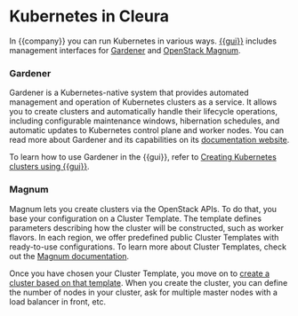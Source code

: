 # Kubernetes in Cleura

<!-- Config interpolation for the company name didn't work for the 
title here. -->

In {{company}} you can run Kubernetes in various
ways. [{{gui}}](https://{{gui_domain}}) includes management
interfaces for [Gardener](https://gardener.cloud/) and
[OpenStack Magnum](https://docs.openstack.org/magnum/).

### Gardener

Gardener is a Kubernetes-native system that provides automated 
management and operation of Kubernetes clusters as a service.
It allows you to create clusters and automatically handle their 
lifecycle operations, including configurable maintenance windows,
hibernation schedules, and automatic updates to Kubernetes control 
plane and worker nodes.
You can read more about Gardener and its capabilities on its 
[documentation website](https://gardener.cloud/docs/gardener/).

To learn how to use Gardener in the {{gui}}, refer to
[Creating Kubernetes clusters using
{{gui}}](gardener/create-shoot-cluster.md).

### Magnum

Magnum lets you create clusters via the OpenStack APIs. To do that,
you base your configuration on a Cluster Template. The template
defines parameters describing how the cluster will be constructed,
such as worker flavors. In each region, we offer predefined public
Cluster Templates with ready-to-use configurations.  To learn more
about Cluster Templates, check out the
[Magnum documentation](https://docs.openstack.org/magnum/latest/user/#clustertemplate).

Once you have chosen your Cluster Template, you move on to 
[create a cluster based on that template](/howto/openstack/magnum/new-k8s-cluster).
When you create the cluster, you can define the number of nodes in
your cluster, ask for multiple master nodes with a load balancer
in front, etc.

